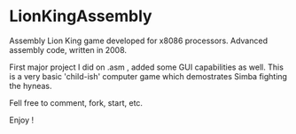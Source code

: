 # LionKingAssembly
Assembly Lion King game developed for x8086 processors. Advanced assembly code, written in 2008.

First major project I did on .asm , added some GUI capabilities as well.
This is a very basic 'child-ish' computer game which demostrates Simba fighting the hyneas.

Fell free to comment, fork, start, etc.

Enjoy !
